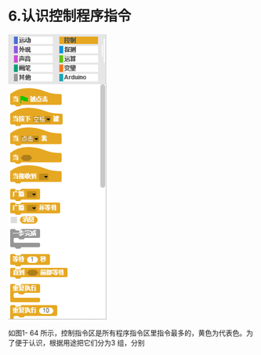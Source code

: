 # 6.认识控制程序指令

![](/assets/snap-ctrl.png)

如图1- 64 所示，控制指令区是所有程序指令区里指令最多的，黄色为代表色。为了便于认识，根据用途把它们分为3 组，分别

